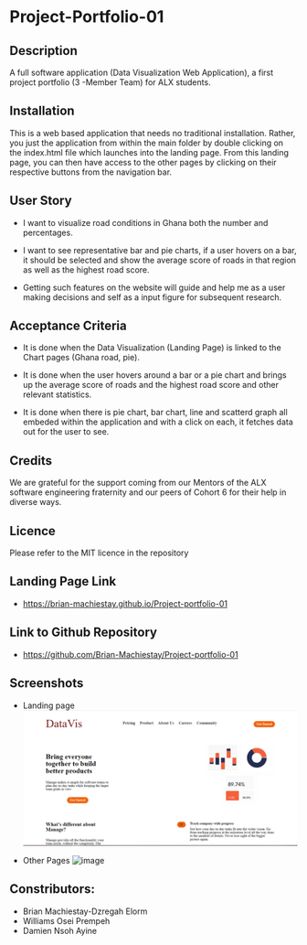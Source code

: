 # Project-Portfolio-01

## Description
A full software application (Data Visualization Web Application), a first project portfolio (3 -Member Team) for ALX students.  

## Installation
This is a web based application that needs no traditional installation. Rather, you just the application from within the main folder by double clicking on the index.html file which launches into the landing page. From this landing page, you can then have access to the other pages by clicking on their respective buttons from the navigation bar.

## User Story
* I want to visualize road conditions in Ghana both the number and percentages.

* I want to see representative bar and pie charts, if a user hovers on a bar, it should be selected and show the average score of roads in that region as well as the highest road score.

* Getting such features on the website will guide and help me as a user making decisions and self as a input figure for subsequent research.  

## Acceptance Criteria
* It is done when the Data Visualization (Landing Page) is linked to the Chart pages (Ghana road, pie).

* It is done when the user hovers around a bar or a pie chart and brings up the average score of roads and the highest road score and other relevant statistics.
* It is done when there is pie chart, bar chart, line and scatterd graph all embeded within the application and with a click on each, it fetches data out for the user to see.


## Credits
We are grateful for the support coming from our Mentors of the ALX software engineering fraternity and our peers of Cohort 6 for their help in diverse ways.
## Licence
Please refer to the MIT licence in the repository

## Landing Page Link
* https://brian-machiestay.github.io/Project-portfolio-01

## Link to Github Repository
* https://github.com/Brian-Machiestay/Project-portfolio-01

## Screenshots
* Landing page 
![image](https://github.com/Brian-Machiestay/Project-portfolio-01/blob/main/images/Data%20Vis.jpg)

* Other Pages
![image]()

## Constributors:
* Brian Machiestay-Dzregah Elorm
* Williams Osei Prempeh
* Damien Nsoh Ayine
